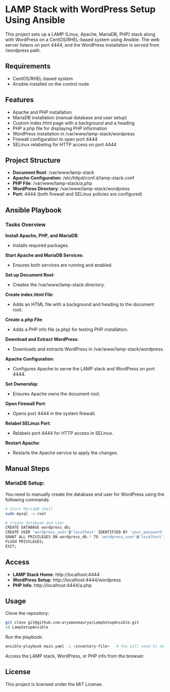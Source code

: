
# LAMP Stack with WordPress Setup Using Ansible

This project sets up a LAMP (Linux, Apache, MariaDB, PHP) stack along with WordPress on a CentOS/RHEL-based system using Ansible. The web server listens on port 4444, and the WordPress installation is served from /wordpress path.

## Requirements
- CentOS/RHEL-based system
- Ansible installed on the control node

## Features
- Apache and PHP installation
- MariaDB installation (manual database and user setup)
- Custom index.html page with a background and a heading
- PHP a.php file for displaying PHP information
- WordPress installation in /var/www/lamp-stack/wordpress
- Firewall configuration to open port 4444
- SELinux relabeling for HTTP access on port 4444

## Project Structure
- **Document Root**: /var/www/lamp-stack
- **Apache Configuration**: /etc/httpd/conf.d/lamp-stack.conf
- **PHP File**: /var/www/lamp-stack/a.php
- **WordPress Directory**: /var/www/lamp-stack/wordpress
- **Port**: 4444 (both firewall and SELinux policies are configured)

## Ansible Playbook

### Tasks Overview
**Install Apache, PHP, and MariaDB**:
- Installs required packages.

**Start Apache and MariaDB Services**:
- Ensures both services are running and enabled.

**Set up Document Root**:
- Creates the /var/www/lamp-stack directory.

**Create index.html File**:
- Adds an HTML file with a background and heading to the document root.

**Create a.php File**:
- Adds a PHP info file (a.php) for testing PHP installation.

**Download and Extract WordPress**:
- Downloads and extracts WordPress in /var/www/lamp-stack/wordpress.

**Apache Configuration**:
- Configures Apache to serve the LAMP stack and WordPress on port 4444.

**Set Ownership**:
- Ensures Apache owns the document root.

**Open Firewall Port**:
- Opens port 4444 in the system firewall.

**Relabel SELinux Port**:
- Relabels port 4444 for HTTP access in SELinux.

**Restart Apache**:
- Restarts the Apache service to apply the changes.

## Manual Steps

### MariaDB Setup:
You need to manually create the database and user for WordPress using the following commands:

```bash
# Start MariaDB shell
sudo mysql -u root

# Create database and user
CREATE DATABASE wordpress_db;
CREATE USER 'wordpress_user'@'localhost' IDENTIFIED BY 'your_password';
GRANT ALL PRIVILEGES ON wordpress_db.* TO 'wordpress_user'@'localhost';
FLUSH PRIVILEGES;
EXIT;
```

## Access
- **LAMP Stack Home**: http://localhost:4444
- **WordPress Setup**: http://localhost:4444/wordpress
- **PHP Info**: http://localhost:4444/a.php

## Usage

Clone the repository:

```bash
git clone git@github.com:aryamanmaurya/LampSetupAnsible.git
cd LampSetupAnsible
```

Run the playbook:

```bash
ansible-playbook main.yaml -i <inventory-file>   # You will need to setup your own inventory-file.
```

Access the LAMP stack, WordPress, or PHP info from the browser.

## License
This project is licensed under the MIT License.
